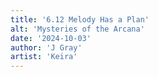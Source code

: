 ```yaml
---
title: '6.12 Melody Has a Plan'
alt: 'Mysteries of the Arcana'
date: '2024-10-03'
author: 'J Gray'
artist: 'Keira'
---
```

